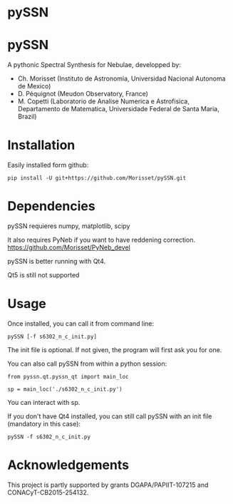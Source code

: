 # pySSN
pySSN
====

A pythonic Spectral Synthesis for Nebulae, developped by:

* Ch. Morisset (Instituto de Astronomia, Universidad Nacional Autonoma de Mexico)
* D. Péquignot (Meudon Observatory, France)
* M. Copetti (Laboratorio de Analise Numerica e Astrofisica, Departamento de Matematica, Universidade Federal de Santa Maria, Brazil)

Installation
=======

Easily installed form github:

`pip install -U git+https://github.com/Morisset/pySSN.git`

Dependencies
=========

pySSN requieres numpy, matplotlib, scipy

It also requires PyNeb if you want to have reddening correction. https://github.com/Morisset/PyNeb_devel

pySSN is better running with Qt4.

Qt5 is still not supported

Usage
====

Once installed, you can call it from command line:

`pySSN [-f s6302_n_c_init.py]`

The init file is optional. If not given, the program will first ask you for one.

You can also call pySSN from within a python session:

`from pyssn.qt.pyssn_qt import main_loc`

`sp = main_loc('./s6302_n_c_init.py')`

You can interact with sp.


If you don't have Qt4 installed, you can still call pySSN with an init file (mandatory in this case):

`pySSN -f s6302_n_c_init.py`

Acknowledgements
================

This project is partly supported by grants DGAPA/PAPIIT-107215 and CONACyT-CB2015-254132.
